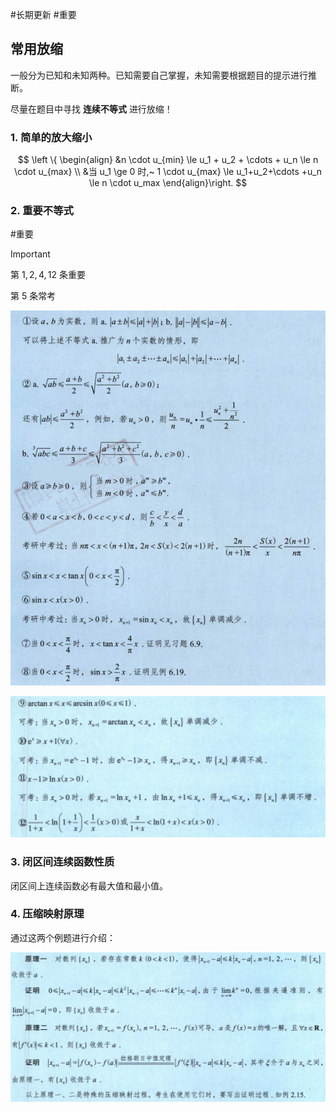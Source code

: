 #长期更新  #重要 

## 常用放缩

一般分为已知和未知两种。已知需要自己掌握，未知需要根据题目的提示进行推断。

尽量在题目中寻找 **连续不等式** 进行放缩！

### 1. 简单的放大缩小

$$
\left \{ \begin{align}
&n \cdot u_{min} \le u_1 + u_2 + \cdots + u_n \le n \cdot u_{max} \\
&当 u_1 \ge 0 时,~ 1 \cdot u_{max} \le u_1+u_2+\cdots +u_n \le n \cdot u_max
\end{align}\right.
$$

### 2. 重要不等式
#重要 

> [!important] 
> 第 $1,2,4,12$ 条重要
>
> 第 $5$ 条常考

![inequality_1](/assets/fs_inequality_1.jpg)

![inequality_2](/assets/fs_inequality_2.jpg)

### 3. 闭区间连续函数性质

闭区间上连续函数必有最大值和最小值。

### 4. 压缩映射原理

通过这两个例题进行介绍：

![remapping](/assets/remapping.jpg)

